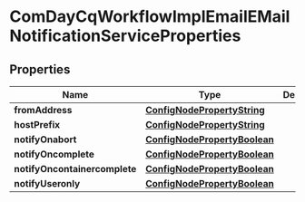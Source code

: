 

# ComDayCqWorkflowImplEmailEMailNotificationServiceProperties

## Properties

Name | Type | Description | Notes
------------ | ------------- | ------------- | -------------
**fromAddress** | [**ConfigNodePropertyString**](ConfigNodePropertyString.md) |  |  [optional]
**hostPrefix** | [**ConfigNodePropertyString**](ConfigNodePropertyString.md) |  |  [optional]
**notifyOnabort** | [**ConfigNodePropertyBoolean**](ConfigNodePropertyBoolean.md) |  |  [optional]
**notifyOncomplete** | [**ConfigNodePropertyBoolean**](ConfigNodePropertyBoolean.md) |  |  [optional]
**notifyOncontainercomplete** | [**ConfigNodePropertyBoolean**](ConfigNodePropertyBoolean.md) |  |  [optional]
**notifyUseronly** | [**ConfigNodePropertyBoolean**](ConfigNodePropertyBoolean.md) |  |  [optional]




